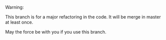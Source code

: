 Warning:

This branch is for a major refactoring in the code. It will be merge in master at least once.

May the force be with you if you use this branch.
